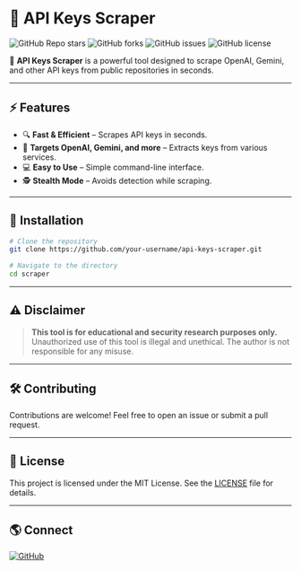 # 🔑 API Keys Scraper

![GitHub Repo stars](https://img.shields.io/github/stars/your-repo?style=for-the-badge)
![GitHub forks](https://img.shields.io/github/forks/:user/:repo)
![GitHub issues](https://img.shields.io/github/issues/your-repo?style=for-the-badge)
![GitHub license](https://img.shields.io/github/license/your-repo?style=for-the-badge)

🚀 **API Keys Scraper** is a powerful tool designed to scrape OpenAI, Gemini, and other API keys from public repositories in seconds.

---

## ⚡ Features
- 🔍 **Fast & Efficient** – Scrapes API keys in seconds.
- 🎯 **Targets OpenAI, Gemini, and more** – Extracts keys from various services.
- 💻 **Easy to Use** – Simple command-line interface.
- 🕵️ **Stealth Mode** – Avoids detection while scraping.

---

## 📌 Installation
```bash
# Clone the repository
git clone https://github.com/your-username/api-keys-scraper.git

# Navigate to the directory
cd scraper


```

---




## ⚠️ Disclaimer
> **This tool is for educational and security research purposes only.** Unauthorized use of this tool is illegal and unethical. The author is not responsible for any misuse.

---

## 🛠️ Contributing
Contributions are welcome! Feel free to open an issue or submit a pull request.

---

## 📜 License
This project is licensed under the MIT License. See the [LICENSE](LICENSE) file for details.

---

## 🌎 Connect
[![GitHub](https://img.shields.io/badge/GitHub-000?style=for-the-badge&logo=github)](https://github.com/sahilpawar01)
